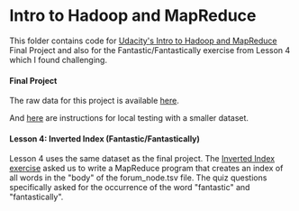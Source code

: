 Intro to Hadoop and MapReduce
=============================

This folder contains code for [Udacity's Intro to Hadoop and MapReduce](https://www.udacity.com/course/ud617) Final Project and also for the Fantastic/Fantastically exercise from Lesson 4 which I found challenging.

#### Final Project

The raw data for this project is available [here](http://content.udacity-data.com/course/hadoop/forum_data.tar.gz).

And [here](https://www.udacity.com/wiki/ud617/local-testing-instructions/) are instructions for local testing with a smaller dataset.

#### Lesson 4: Inverted Index (Fantastic/Fantastically)

Lesson 4 uses the same dataset as the final project. The [Inverted Index exercise](https://classroom.udacity.com/courses/ud617/lessons/713848763/concepts/7111190830923) asked us to write a MapReduce program that creates an index of all words in the "body" of the forum_node.tsv file. The quiz questions specifically asked for the occurrence of the word "fantastic" and "fantastically".